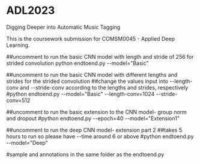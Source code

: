 # ADL2023

Digging Deeper into Automatic Music Tagging 

This is the coursework submission for COMSM0045 - Applied Deep Learning.

##uncomment to run the basic CNN model with length and stride of 256 for strided convolution
python endtoend.py --model="Basic"

##uncomment to run the basic CNN model with different lengths and strides for the strided convolution
##change the values input into --length-conv and --stride-conv according to the lengths and strides, respectively
#python endtoend.py --model="Basic" --length-conv=1024 --stride-conv=512

##uncomment to run the basic extension to the CNN model- group norm and dropout
#python endtoend.py --epoch=40 --model="Extension1"

##uncomment to run the deep CNN model- extension part 2
##takes 5 hours to run so please have --time around 6 or above
#python endtoend.py --model="Deep"

#sample and annotations in the same folder as the endtoend.py